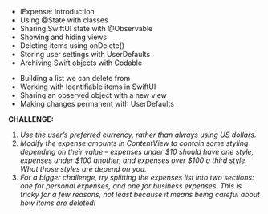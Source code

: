- iExpense: Introduction
- Using @State with classes
- Sharing SwiftUI state with @Observable
- Showing and hiding views
- Deleting items using onDelete()
- Storing user settings with UserDefaults
- Archiving Swift objects with Codable

* Building a list we can delete from
* Working with Identifiable items in SwiftUI
* Sharing an observed object with a new view
* Making changes permanent with UserDefaults

**CHALLENGE:**
1. _Use the user’s preferred currency, rather than always using US dollars._
1. _Modify the expense amounts in ContentView to contain some styling depending on their value – expenses under $10 should have one style, expenses under $100 another, and expenses over $100 a third style. What those styles are depend on you._
1. _For a bigger challenge, try splitting the expenses list into two sections: one for personal expenses, and one for business expenses. This is tricky for a few reasons, not least because it means being careful about how items are deleted!_
